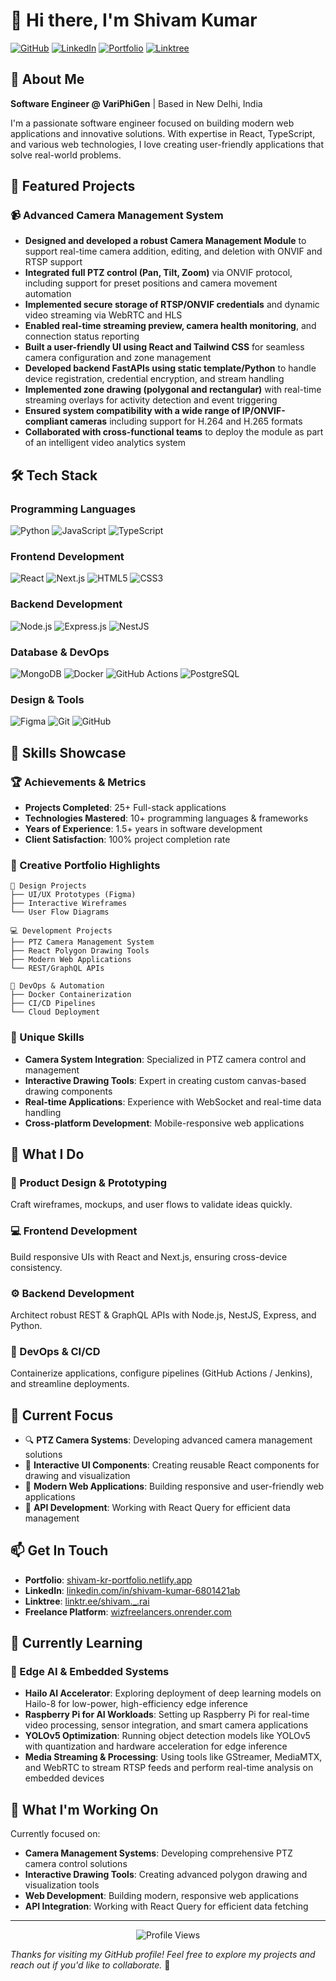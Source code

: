 # 👋 Hi there, I'm Shivam Kumar

[![GitHub](https://img.shields.io/badge/GitHub-100000?style=for-the-badge&logo=github&logoColor=white)](https://github.com/shivamskr151)
[![LinkedIn](https://img.shields.io/badge/LinkedIn-0077B5?style=for-the-badge&logo=linkedin&logoColor=white)](https://linkedin.com/in/shivam-kumar-6801421ab)
[![Portfolio](https://img.shields.io/badge/Portfolio-FF5722?style=for-the-badge&logo=todoist&logoColor=white)](https://shivam-kr-portfolio.netlify.app/)
[![Linktree](https://img.shields.io/badge/Linktree-39E09B?style=for-the-badge&logo=linktree&logoColor=white)](https://linktr.ee/shivam._.rai)

## 🎯 About Me

**Software Engineer @ VariPhiGen** | Based in New Delhi, India

I'm a passionate software engineer focused on building modern web applications and innovative solutions. With expertise in React, TypeScript, and various web technologies, I love creating user-friendly applications that solve real-world problems.

## 🚀 Featured Projects

### 📹 Advanced Camera Management System
- **Designed and developed a robust Camera Management Module** to support real-time camera addition, editing, and deletion with ONVIF and RTSP support
- **Integrated full PTZ control (Pan, Tilt, Zoom)** via ONVIF protocol, including support for preset positions and camera movement automation
- **Implemented secure storage of RTSP/ONVIF credentials** and dynamic video streaming via WebRTC and HLS
- **Enabled real-time streaming preview, camera health monitoring**, and connection status reporting
- **Built a user-friendly UI using React and Tailwind CSS** for seamless camera configuration and zone management
- **Developed backend FastAPIs using static template/Python** to handle device registration, credential encryption, and stream handling
- **Implemented zone drawing (polygonal and rectangular)** with real-time streaming overlays for activity detection and event triggering
- **Ensured system compatibility with a wide range of IP/ONVIF-compliant cameras** including support for H.264 and H.265 formats
- **Collaborated with cross-functional teams** to deploy the module as part of an intelligent video analytics system



## 🛠️ Tech Stack

### Programming Languages
![Python](https://img.shields.io/badge/Python-3776AB?style=for-the-badge&logo=python&logoColor=white)
![JavaScript](https://img.shields.io/badge/JavaScript-323330?style=for-the-badge&logo=javascript&logoColor=F7DF1E)
![TypeScript](https://img.shields.io/badge/TypeScript-007ACC?style=for-the-badge&logo=typescript&logoColor=white)

### Frontend Development
![React](https://img.shields.io/badge/React-20232A?style=for-the-badge&logo=react&logoColor=61DAFB)
![Next.js](https://img.shields.io/badge/Next.js-000000?style=for-the-badge&logo=next.js&logoColor=white)
![HTML5](https://img.shields.io/badge/HTML5-E34F26?style=for-the-badge&logo=html5&logoColor=white)
![CSS3](https://img.shields.io/badge/CSS3-1572B6?style=for-the-badge&logo=css3&logoColor=white)

### Backend Development
![Node.js](https://img.shields.io/badge/Node.js-43853D?style=for-the-badge&logo=node.js&logoColor=white)
![Express.js](https://img.shields.io/badge/Express.js-404D59?style=for-the-badge&logo=express&logoColor=white)
![NestJS](https://img.shields.io/badge/NestJS-E0234E?style=for-the-badge&logo=nestjs&logoColor=white)

### Database & DevOps
![MongoDB](https://img.shields.io/badge/MongoDB-4EA94B?style=for-the-badge&logo=mongodb&logoColor=white)
![Docker](https://img.shields.io/badge/Docker-2496ED?style=for-the-badge&logo=docker&logoColor=white)
![GitHub Actions](https://img.shields.io/badge/GitHub_Actions-2088FF?style=for-the-badge&logo=github-actions&logoColor=white)
![PostgreSQL](https://img.shields.io/badge/PostgreSQL-316192?style=for-the-badge&logo=postgresql&logoColor=white)

### Design & Tools
![Figma](https://img.shields.io/badge/Figma-F24E1E?style=for-the-badge&logo=figma&logoColor=white)
![Git](https://img.shields.io/badge/Git-F05032?style=for-the-badge&logo=git&logoColor=white)
![GitHub](https://img.shields.io/badge/GitHub-100000?style=for-the-badge&logo=github&logoColor=white)

## 🎯 Skills Showcase

### 🏆 Achievements & Metrics
- **Projects Completed**: 25+ Full-stack applications
- **Technologies Mastered**: 10+ programming languages & frameworks
- **Years of Experience**: 1.5+ years in software development
- **Client Satisfaction**: 100% project completion rate

### 🎨 Creative Portfolio Highlights
```
🎨 Design Projects
├── UI/UX Prototypes (Figma)
├── Interactive Wireframes
└── User Flow Diagrams

💻 Development Projects  
├── PTZ Camera Management System
├── React Polygon Drawing Tools
├── Modern Web Applications
└── REST/GraphQL APIs

🔧 DevOps & Automation
├── Docker Containerization
├── CI/CD Pipelines
└── Cloud Deployment
```

### 🌟 Unique Skills
- **Camera System Integration**: Specialized in PTZ camera control and management
- **Interactive Drawing Tools**: Expert in creating custom canvas-based drawing components
- **Real-time Applications**: Experience with WebSocket and real-time data handling
- **Cross-platform Development**: Mobile-responsive web applications

## 🚀 What I Do

### 🎨 Product Design & Prototyping
Craft wireframes, mockups, and user flows to validate ideas quickly.

### 💻 Frontend Development
Build responsive UIs with React and Next.js, ensuring cross-device consistency.

### ⚙️ Backend Development
Architect robust REST & GraphQL APIs with Node.js, NestJS, Express, and Python.

### 🔧 DevOps & CI/CD
Containerize applications, configure pipelines (GitHub Actions / Jenkins), and streamline deployments.

## 🎯 Current Focus

- 🔍 **PTZ Camera Systems**: Developing advanced camera management solutions
- 🎨 **Interactive UI Components**: Creating reusable React components for drawing and visualization
- 📱 **Modern Web Applications**: Building responsive and user-friendly web applications
- 🚀 **API Development**: Working with React Query for efficient data management

## 📫 Get In Touch

- **Portfolio**: [shivam-kr-portfolio.netlify.app](https://shivam-kr-portfolio.netlify.app/)
- **LinkedIn**: [linkedin.com/in/shivam-kumar-6801421ab](https://linkedin.com/in/shivam-kumar-6801421ab)
- **Linktree**: [linktr.ee/shivam._.rai](https://linktr.ee/shivam._.rai)
- **Freelance Platform**: [wizfreelancers.onrender.com](https://wizfreelancers.onrender.com)

## 🌱 Currently Learning

### 🧠 Edge AI & Embedded Systems
- **Hailo AI Accelerator**: Exploring deployment of deep learning models on Hailo-8 for low-power, high-efficiency edge inference
- **Raspberry Pi for AI Workloads**: Setting up Raspberry Pi for real-time video processing, sensor integration, and smart camera applications
- **YOLOv5 Optimization**: Running object detection models like YOLOv5 with quantization and hardware acceleration for edge inference
- **Media Streaming & Processing**: Using tools like GStreamer, MediaMTX, and WebRTC to stream RTSP feeds and perform real-time analysis on embedded devices

## 🌟 What I'm Working On

Currently focused on:
- **Camera Management Systems**: Developing comprehensive PTZ camera control solutions
- **Interactive Drawing Tools**: Creating advanced polygon drawing and visualization tools
- **Web Development**: Building modern, responsive web applications
- **API Integration**: Working with React Query for efficient data fetching

---

<div align="center">
  <img src="https://komarev.com/ghpvc/?username=shivamskr151&style=flat-square&color=blue" alt="Profile Views"/>
</div>

*Thanks for visiting my GitHub profile! Feel free to explore my projects and reach out if you'd like to collaborate.* 🚀
